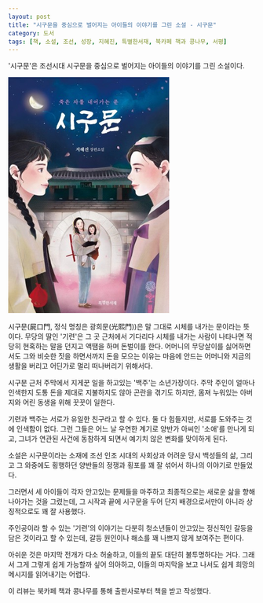 ```yaml
---
layout: post
title: "시구문을 중심으로 벌어지는 아이들의 이야기를 그린 소설 - 시구문"
category: 도서
tags: [책, 소설, 조선, 성장, 지혜진, 특별한서재, 북카페 책과 콩나무, 서평]
---
```


'시구문'은
조선시대 시구문을 중심으로 벌어지는 아이들의 이야기를 그린 소설이다.

![표지](/images/sigumun-book-h480.jpg)

시구문(屍口門, 정식 명칭은 광희문(光熙門))은 말 그대로 시체를 내가는 문이라는 뜻이다.
무당의 딸인 '기련'은 그 곳 근처에서 기다리다
시체를 내가는 사람이 나타나면 적당히 현혹하는 말을 던지고 액땜을 하며 돈벌이를 한다.
어머니의 무당살이를 싫어하면서도 그와 비슷한 짓을 하면서까지 돈을 모으는 이유는
마음에 안드는 어머니와 지금의 생활을 버리고 어딘가로 멀리 떠나버리기 위해서다.

시구문 근처 주막에서 지게꾼 일을 하고있는 '백주'는 소년가장이다.
주막 주인이 얼마나 인색한지 도통 돈을 제대로 지불하지도 않아 곤란을 겪기도 하지만,
몸져 누워있는 아버지와 어린 동생을 위해 꿋꿋이 일한다.

기련과 백주는 서로가 유일한 친구라고 할 수 있다.
둘 다 힘들지만, 서로를 도와주는 것에 인색함이 없다.
그런 그들은 어느 날 우연한 계기로 양반가 아씨인 '소애'를 만나게 되고,
그녀가 연관된 사건에 동참하게 되면서 예기치 않은 변화를 맞이하게 된다.

소설은 시구문이라는 소재에
조선 인조 시대의 사회상과
어려운 당시 백성들의 삶,
그리고 그 와중에도 횡행하던 양반들의 정쟁과 횡포를 꽤 잘 섞어서 하나의 이야기로 만들었다.

그러면서 세 아이들이 각자 안고있는 문제들을 마주하고
최종적으로는 새로운 삶을 향해 나아가는 것을 그렸는데,
그 시작과 끝에 시구문을 두어 단지 배경으로서만이 아니라 상징적으로도 꽤 잘 사용했다.

주인공이라 할 수 있는 '기련'의 이야기는 다분히 청소년들이 안고있는 정신적인 갈등을 담은 것이라고 할 수 있는데,
갈등 원인이나 해소를 꽤 나쁘지 않게 보여주는 편이다.

아쉬운 것은 마지막 전개가 다소 허술하고, 이들의 끝도 대단히 불투명하다는 거다.
그래서 그게 그렇게 쉽게 가능할까 싶어 의아하고,
이들의 마지막을 보고 나서도 쉽게 희망의 메시지를 읽어내기는 어렵다.



<div class="im im-info">
이 리뷰는 북카페 책과 콩나무를 통해 출판사로부터 책을 받고 작성했다.
</div>
